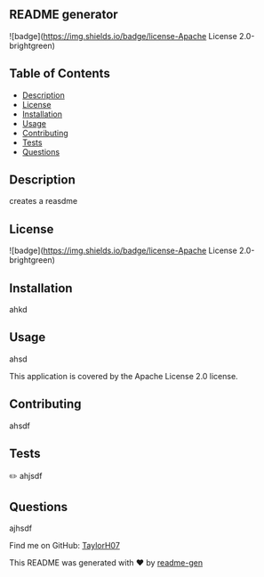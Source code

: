 

## README generator

![badge](https://img.shields.io/badge/license-Apache License 2.0-brightgreen)

## Table of Contents
- [Description](#description)
- [License](#license)
- [Installation](#installation)
- [Usage](#usage)
- [Contributing](#contributing)
- [Tests](#tests)
- [Questions](#questions)

## Description
creates a reasdme

## License
![badge](https://img.shields.io/badge/license-Apache License 2.0-brightgreen)

## Installation
ahkd

## Usage
ahsd

This application is covered by the Apache License 2.0 license. 

## Contributing
ahsdf

## Tests
✏️ ahjsdf

## Questions
ajhsdf


Find me on GitHub: [TaylorH07](https://github.com/TaylorH07)


This README was generated with ❤️ by [readme-gen](https://github.com/TaylorH07/readme-gen) 
    
